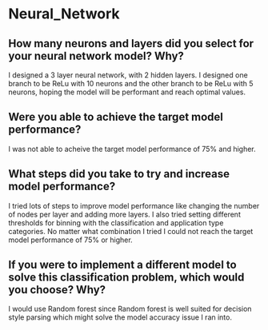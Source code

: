 # Neural_Network

## How many neurons and layers did you select for your neural network model? Why?
I designed a 3 layer neural network, with 2 hidden layers. I designed one branch to be ReLu with 10 neurons and the other branch to be ReLu with 5 neurons, hoping the model will be performant and reach optimal values.

## Were you able to achieve the target model performance? 
I was not able to acheive the target model performance of 75% and higher. 

## What steps did you take to try and increase model performance?
I tried lots of steps to improve model performance like changing the number of nodes per layer and adding more layers. I also tried setting different thresholds for binning with the classification and application type categories. No matter what combination I tried I could not reach the target model performance of 75% or higher. 

## If you were to implement a different model to solve this classification problem, which would you choose? Why?
I would use Random forest since Random forest is well suited for decision style parsing which might solve the model accuracy issue I ran into. 
